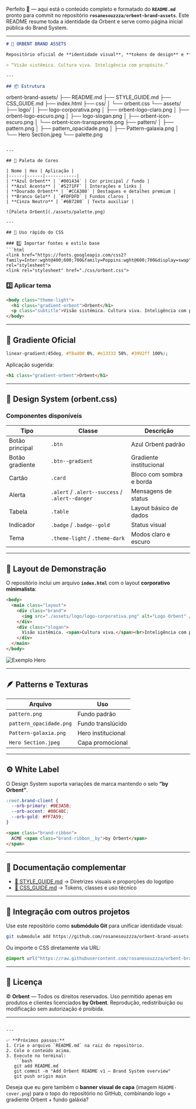 Perfeito 💫 — aqui está o conteúdo completo e formatado do **`README.md`** pronto para commit no repositório **`rosanesouzzza/orbent-brand-assets`**.
Este README resume toda a identidade da Orbent e serve como página inicial pública do Brand System.

---

```markdown
# 🌌 ORBENT BRAND ASSETS

Repositório oficial de **identidade visual**, **tokens de design** e **componentes CSS** da plataforma **Orbent** — um ecossistema white-label que une tecnologia, inteligência e cultura organizacional.

> “Visão sistêmica. Cultura viva. Inteligência com propósito.”

---

## 📦 Estrutura

```

orbent-brand-assets/
├── README.md
├── STYLE_GUIDE.md
├── CSS_GUIDE.md
├── index.html
├── css/
│   └── orbent.css
└── assets/
├── logo/
│   ├── logo-corporativa.png
│   ├── orbent-logo-claro.png
│   ├── orbent-logo-escuro.png
│   ├── logo-slogan.png
│   ├── orbent-icon-escuro.png
│   └── orbent-icon-transparente.png
├── pattern/
│   ├── pattern.png
│   ├── pattern_opacidade.png
│   ├── Pattern-galaxia.png
│   └── Hero Section.jpeg
└── palette.png

````

---

## 🎨 Paleta de Cores

| Nome | Hex | Aplicação |
|------|------|------------|
| **Azul Orbent** | `#001434` | Cor principal / fundo |
| **Azul Acento** | `#5271FF` | Interações e links |
| **Dourado Orbent** | `#CCA300` | Destaques e detalhes premium |
| **Branco Gelo** | `#FDFDFD` | Fundos claros |
| **Cinza Neutro** | `#6B7280` | Texto auxiliar |

![Paleta Orbent](./assets/palette.png)

---

## 🧩 Uso rápido do CSS

### 1️⃣ Importar fontes e estilo base
```html
<link href="https://fonts.googleapis.com/css2?family=Inter:wght@400;600;700&family=Poppins:wght@600;700&display=swap" rel="stylesheet">
<link rel="stylesheet" href="./css/orbent.css">
````

### 2️⃣ Aplicar tema

```html
<body class="theme-light">
  <h1 class="gradient-orbent">Orbent</h1>
  <p class="subtitle">Visão sistêmica. Cultura viva. Inteligência com propósito.</p>
</body>
```

---

## 💫 Gradiente Oficial

```css
linear-gradient(45deg, #f8ad00 0%, #e13333 50%, #3992ff 100%);
```

Aplicação sugerida:

```html
<h1 class="gradient-orbent">Orbent</h1>
```

---

## 🧠 Design System (orbent.css)

### Componentes disponíveis

| Tipo            | Classe                                          | Descrição                |
| --------------- | ----------------------------------------------- | ------------------------ |
| Botão principal | `.btn`                                          | Azul Orbent padrão       |
| Botão gradiente | `.btn--gradient`                                | Gradiente institucional  |
| Cartão          | `.card`                                         | Bloco com sombra e borda |
| Alerta          | `.alert` / `.alert--success` / `.alert--danger` | Mensagens de status      |
| Tabela          | `.table`                                        | Layout básico de dados   |
| Indicador       | `.badge` / `.badge--gold`                       | Status visual            |
| Tema            | `.theme-light` / `.theme-dark`                  | Modos claro e escuro     |

---

## 🧱 Layout de Demonstração

O repositório inclui um arquivo **`index.html`** com o layout **corporativo minimalista**:

```html
<body>
  <main class="layout">
    <div class="brand">
      <img src="./assets/logo/logo-corporativa.png" alt="Logo Orbent" />
    </div>
    <div class="slogan">
      Visão sistêmica. <span>Cultura viva.</span><br>Inteligência com propósito.
    </div>
  </main>
</body>
```

![Exemplo Hero](./assets/pattern/Hero%20Section.jpeg)

---

## 🪶 Patterns e Texturas

| Arquivo                 | Uso                |
| ----------------------- | ------------------ |
| `pattern.png`           | Fundo padrão       |
| `pattern_opacidade.png` | Fundo translúcido  |
| `Pattern-galaxia.png`   | Hero institucional |
| `Hero Section.jpeg`     | Capa promocional   |

---

## ⚙️ White Label

O Design System suporta variações de marca mantendo o selo **“by Orbent”**.

```css
:root.brand-client {
  --orb-primary: #0E3A5B;
  --orb-accent: #00C48C;
  --orb-gold: #FF7A59;
}
```

```html
<span class="brand-ribbon">
  ACME <span class="brand-ribbon__by">by Orbent</span>
</span>
```

---

## 🧾 Documentação complementar

* [📘 STYLE_GUIDE.md](./STYLE_GUIDE.md) → Diretrizes visuais e proporções do logotipo
* [🧩 CSS_GUIDE.md](./CSS_GUIDE.md) → Tokens, classes e uso técnico

---

## 🧠 Integração com outros projetos

Use este repositório como **submódulo Git** para unificar identidade visual:

```bash
git submodule add https://github.com/rosanesouzzza/orbent-brand-assets.git src/assets/orbent
```

Ou importe o CSS diretamente via URL:

```css
@import url("https://raw.githubusercontent.com/rosanesouzzza/orbent-brand-assets/main/css/orbent.css");
```

---

## 📄 Licença

© **Orbent** — Todos os direitos reservados.
Uso permitido apenas em produtos e clientes licenciados **by Orbent**.
Reprodução, redistribuição ou modificação sem autorização é proibida.

---

````

---

✅ **Próximos passos:**
1. Crie o arquivo `README.md` na raiz do repositório.  
2. Cole o conteúdo acima.  
3. Execute no terminal:
   ```bash
   git add README.md
   git commit -m "Add Orbent README v1 – Brand System overview"
   git push origin main
````

Deseja que eu gere também o **banner visual de capa** (imagem `README-cover.png`) para o topo do repositório no GitHub, combinando logo + gradiente Orbent + fundo galáxia?
